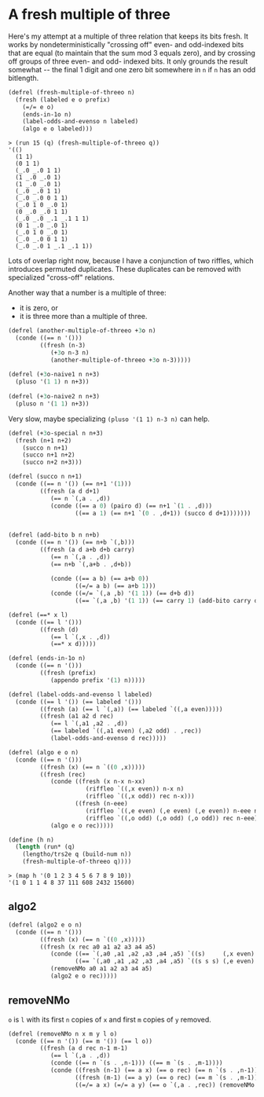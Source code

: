 # A fresh multiple of three

Here's my attempt at a multiple of three relation that keeps its bits fresh. It works by nondeterministically "crossing off" even- and odd-indexed bits that are equal (to maintain that the sum mod 3 equals zero), and by crossing off groups of three even- and odd- indexed bits. It only grounds the result somewhat -- the final 1 digit and one zero bit somewhere in `n` if `n` has an odd bitlength.

```scheme
(defrel (fresh-multiple-of-threeo n)
  (fresh (labeled e o prefix)
    (=/= e o)
    (ends-in-1o n)
    (label-odds-and-evenso n labeled)
    (algo e o labeled)))
```

```
> (run 15 (q) (fresh-multiple-of-threeo q))
'(()
  (1 1)
  (0 1 1)
  (_.0 _.0 1 1)
  (1 _.0 _.0 1)
  (1 _.0 _.0 1)
  (_.0 _.0 1 1)
  (_.0 _.0 0 1 1)
  (_.0 1 0 _.0 1)
  (0 _.0 _.0 1 1)
  (_.0 _.0 _.1 _.1 1 1)
  (0 1 _.0 _.0 1)
  (_.0 1 0 _.0 1)
  (_.0 _.0 0 1 1)
  (_.0 _.0 1 _.1 _.1 1))
```

Lots of overlap right now, because I have a conjunction of two riffles, which introduces permuted duplicates. These duplicates can be removed with specialized "cross-off" relations.


Another way that a number is a multiple of three:
* it is zero, or
* it is three more than a multiple of three.

```scheme
(defrel (another-multiple-of-threeo +3o n)
  (conde ((== n '()))
         ((fresh (n-3)
            (+3o n-3 n)
            (another-multiple-of-threeo +3o n-3)))))
            
(defrel (+3o-naive1 n n+3)
  (pluso '(1 1) n n+3))
  
(defrel (+3o-naive2 n n+3)
  (pluso n '(1 1) n+3))
```
Very slow, maybe specializing `(pluso '(1 1) n-3 n)` can help.

```scheme
(defrel (+3o-special n n+3)
  (fresh (n+1 n+2)
    (succo n n+1)
    (succo n+1 n+2)
    (succo n+2 n+3)))
```


```scheme
(defrel (succo n n+1)
  (conde ((== n '()) (== n+1 '(1)))
         ((fresh (a d d+1)
            (== n `(,a . ,d))
            (conde ((== a 0) (pairo d) (== n+1 `(1 . ,d)))
                   ((== a 1) (== n+1 `(0 . ,d+1)) (succo d d+1)))))))
                   
                   
(defrel (add-bito b n n+b)
  (conde ((== n '()) (== n+b `(,b)))
         ((fresh (a d a+b d+b carry)
            (== n `(,a . ,d))
            (== n+b `(,a+b . ,d+b))
            
            (conde ((== a b) (== a+b 0))
                   ((=/= a b) (== a+b 1)))
            (conde ((=/= `(,a ,b) '(1 1)) (== d+b d))
                   ((== `(,a ,b) '(1 1)) (== carry 1) (add-bito carry d d+b)))))))
```

```scheme
(defrel (==* x l)
  (conde ((== l '()))
         ((fresh (d)
            (== l `(,x . ,d))
            (==* x d)))))
```


```scheme
(defrel (ends-in-1o n)
  (conde ((== n '()))
         ((fresh (prefix)
            (appendo prefix '(1) n)))))
```

```scheme
(defrel (label-odds-and-evenso l labeled)
  (conde ((== l '()) (== labeled '()))
         ((fresh (a) (== l `(,a)) (== labeled `((,a even)))))
         ((fresh (a1 a2 d rec)
            (== l `(,a1 ,a2 . ,d))
            (== labeled `((,a1 even) (,a2 odd) . ,rec))
            (label-odds-and-evenso d rec)))))
```

```scheme
(defrel (algo e o n)
  (conde ((== n '()))
         ((fresh (x) (== n `((0 ,x)))))
         ((fresh (rec)
            (conde ((fresh (x n-x n-xx)
                      (riffleo `((,x even)) n-x n)
                      (riffleo `((,x odd)) rec n-x)))
                   ((fresh (n-eee)
                      (riffleo `((,e even) (,e even) (,e even)) n-eee n)
                      (riffleo `((,o odd) (,o odd) (,o odd)) rec n-eee))))
            (algo e o rec)))))
```


```scheme
(define (h n)
  (length (run* (q)
    (lengtho/trs2e q (build-num n))
    (fresh-multiple-of-threeo q))))
```

```
> (map h '(0 1 2 3 4 5 6 7 8 9 10))
'(1 0 1 1 4 8 37 111 608 2432 15600)
```

## algo2
```scheme
(defrel (algo2 e o n)
  (conde ((== n '()))
         ((fresh (x) (== n `((0 ,x)))))
         ((fresh (x rec a0 a1 a2 a3 a4 a5)
            (conde ((== `(,a0 ,a1 ,a2 ,a3 ,a4 ,a5) `((s)     (,x even) (s)     (,x odd) n rec)))
                   ((== `(,a0 ,a1 ,a2 ,a3 ,a4 ,a5) `((s s s) (,e even) (s s s) (,o odd) n rec))))
            (removeNMo a0 a1 a2 a3 a4 a5)
            (algo2 e o rec)))))
```


## removeNMo
`o` is `l` with its first `n` copies of `x` and first `m` copies of `y` removed.
```scheme
(defrel (removeNMo n x m y l o)
  (conde ((== n '()) (== m '()) (== l o))
         ((fresh (a d rec n-1 m-1)
            (== l `(,a . ,d))
            (conde ((== n `(s . ,n-1))) ((== m `(s . ,m-1))))
            (conde ((fresh (n-1) (== a x) (== o rec) (== n `(s . ,n-1)) (removeNMo n-1 x m y d rec)))
                   ((fresh (m-1) (== a y) (== o rec) (== m `(s . ,m-1)) (removeNMo n x m-1 y d rec)))
                   ((=/= a x) (=/= a y) (== o `(,a . ,rec)) (removeNMo n x m y d rec)))))))
```
